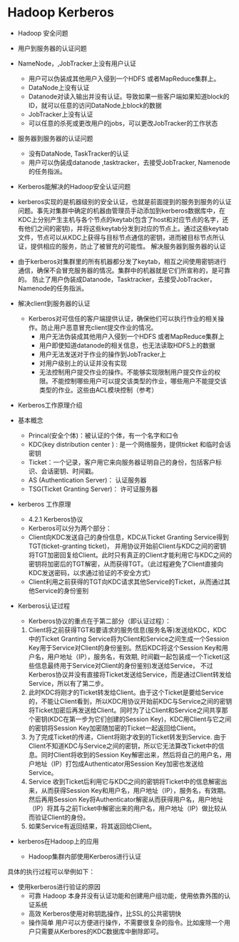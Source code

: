 # Hadoop Kerberos

* Hadoop 安全问题
* 用户到服务器的认证问题

* NameNode，,JobTracker上没有用户认证
  * 用户可以伪装成其他用户入侵到一个HDFS 或者MapReduce集群上。
  * DataNode上没有认证
  * Datanode对读入输出并没有认证。导致如果一些客户端如果知道block的ID，就可以任意的访问DataNode上block的数据
  * JobTracker上没有认证
  * 可以任意的杀死或更改用户的jobs，可以更改JobTracker的工作状态
* 服务器到服务器的认证问题
  * 没有DataNode, TaskTracker的认证
  * 用户可以伪装成datanode ,tasktracker，去接受JobTracker, Namenode的任务指派。

*  Kerberos能解决的Hadoop安全认证问题
  * kerberos实现的是机器级别的安全认证，也就是前面提到的服务到服务的认证问题。事先对集群中确定的机器由管理员手动添加到kerberos数据库中，在KDC上分别产生主机与各个节点的keytab(包含了host和对应节点的名字，还有他们之间的密钥)，并将这些keytab分发到对应的节点上。通过这些keytab文件，节点可以从KDC上获得与目标节点通信的密钥，进而被目标节点所认证，提供相应的服务，防止了被冒充的可能性。
解决服务器到服务器的认证
  * 由于kerberos对集群里的所有机器都分发了keytab，相互之间使用密钥进行通信，确保不会冒充服务器的情况。集群中的机器就是它们所宣称的，是可靠的。
防止了用户伪装成Datanode，Tasktracker，去接受JobTracker，Namenode的任务指派。

* 解决client到服务器的认证
  * Kerberos对可信任的客户端提供认证，确保他们可以执行作业的相关操作。防止用户恶意冒充client提交作业的情况。
    * 用户无法伪装成其他用户入侵到一个HDFS 或者MapReduce集群上
    * 用户即使知道datanode的相关信息，也无法读取HDFS上的数据
    * 用户无法发送对于作业的操作到JobTracker上
    * 对用户级别上的认证并没有实现
    * 无法控制用户提交作业的操作。不能够实现限制用户提交作业的权限。不能控制哪些用户可以提交该类型的作业，哪些用户不能提交该类型的作业。这些由ACL模块控制（参考）


*  Kerberos工作原理介绍
  * 基本概念
    * Princal(安全个体)：被认证的个体，有一个名字和口令
    * KDC(key distribution center ) : 是一个网络服务，提供ticket 和临时会话密钥
    * Ticket：一个记录，客户用它来向服务器证明自己的身份，包括客户标识、会话密钥、时间戳。
    * AS (Authentication Server)： 认证服务器
    * TSG(Ticket Granting Server)： 许可证服务器

* kerberos 工作原理
  * 4.2.1  Kerberos协议
  * Kerberos可以分为两个部分：
   * Client向KDC发送自己的身份信息，KDC从Ticket Granting Service得到TGT(ticket-granting ticket)， 并用协议开始前Client与KDC之间的密钥将TGT加密回复给Client。此时只有真正的Client才能利用它与KDC之间的密钥将加密后的TGT解密，从而获得TGT。（此过程避免了Client直接向KDC发送密码，以求通过验证的不安全方式）
   * Client利用之前获得的TGT向KDC请求其他Service的Ticket，从而通过其他Service的身份鉴别

* Kerberos认证过程
  * Kerberos协议的重点在于第二部分（即认证过程）：
  1. Client将之前获得TGT和要请求的服务信息(服务名等)发送给KDC，KDC中的Ticket Granting Service将为Client和Service之间生成一个Session Key用于Service对Client的身份鉴别。然后KDC将这个Session Key和用户名，用户地址（IP），服务名，有效期, 时间戳一起包装成一个Ticket(这些信息最终用于Service对Client的身份鉴别)发送给Service， 不过Kerberos协议并没有直接将Ticket发送给Service，而是通过Client转发给Service，所以有了第二步。
  2. 此时KDC将刚才的Ticket转发给Client。由于这个Ticket是要给Service的，不能让Client看到，所以KDC用协议开始前KDC与Service之间的密钥将Ticket加密后再发送给Client。同时为了让Client和Service之间共享那个密钥(KDC在第一步为它们创建的Session Key)，KDC用Client与它之间的密钥将Session Key加密随加密的Ticket一起返回给Client。
  3. 为了完成Ticket的传递，Client将刚才收到的Ticket转发到Service. 由于Client不知道KDC与Service之间的密钥，所以它无法算改Ticket中的信息。同时Client将收到的Session Key解密出来，然后将自己的用户名，用户地址（IP）打包成Authenticator用Session Key加密也发送给Service。
  4. Service 收到Ticket后利用它与KDC之间的密钥将Ticket中的信息解密出来，从而获得Session Key和用户名，用户地址（IP），服务名，有效期。然后再用Session Key将Authenticator解密从而获得用户名，用户地址（IP）将其与之前Ticket中解密出来的用户名，用户地址（IP）做比较从而验证Client的身份。
  5. 如果Service有返回结果，将其返回给Client。

* kerberos在Hadoop上的应用
  * Hadoop集群内部使用Kerberos进行认证

具体的执行过程可以举例如下：

* 使用kerberos进行验证的原因
  * 可靠 Hadoop 本身并没有认证功能和创建用户组功能，使用依靠外围的认证系统
  * 高效 Kerberos使用对称钥匙操作，比SSL的公共密钥快
  * 操作简单 用户可以方便进行操作，不需要很复杂的指令。比如废除一个用户只需要从Kerbores的KDC数据库中删除即可。
